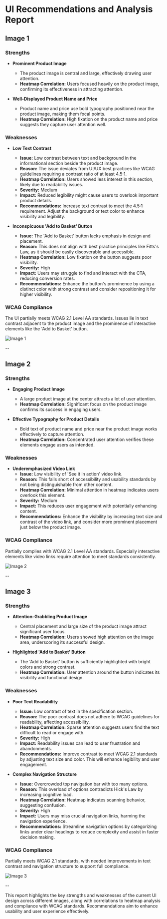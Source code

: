 # UI Recommendations and Analysis Report

## Image 1

### Strengths
- **Prominent Product Image**
  - The product image is central and large, effectively drawing user attention.
  - **Heatmap Correlation:** Users focused heavily on the product image, confirming its effectiveness in attracting attention.
  
- **Well-Displayed Product Name and Price**
  - Product name and price use bold typography positioned near the product image, making them focal points.
  - **Heatmap Correlation:** High fixation on the product name and price suggests they capture user attention well.

### Weaknesses
- **Low Text Contrast**
  - **Issue:** Low contrast between text and background in the informational section beside the product image.
  - **Reason:** The issue deviates from UI/UX best practices like WCAG guidelines requiring a contrast ratio of at least 4.5:1.
  - **Heatmap Correlation:** Users showed less interest in this section, likely due to readability issues.
  - **Severity:** Medium
  - **Impact:** Reduced legibility might cause users to overlook important product details.
  - **Recommendations:** Increase text contrast to meet the 4.5:1 requirement. Adjust the background or text color to enhance visibility and legibility.

- **Inconspicuous 'Add to Basket' Button**
  - **Issue:** The 'Add to Basket' button lacks emphasis in design and placement.
  - **Reason:** This does not align with best practice principles like Fitts's Law, as it should be easily discoverable and accessible.
  - **Heatmap Correlation:** Low fixation on the button suggests poor visibility.
  - **Severity:** High
  - **Impact:** Users may struggle to find and interact with the CTA, reducing conversion rates.
  - **Recommendations:** Enhance the button's prominence by using a distinct color with strong contrast and consider repositioning it for higher visibility.

### WCAG Compliance
The UI partially meets WCAG 2.1 Level AA standards. Issues lie in text contrast adjacent to the product image and the prominence of interactive elements like the 'Add to Basket' button.

![Image 1](heatmaps/heatmap_20250319210316.png)

--

## Image 2

### Strengths
- **Engaging Product Image**
  - A large product image at the center attracts a lot of user attention.
  - **Heatmap Correlation:** Significant focus on the product image confirms its success in engaging users.
  
- **Effective Typography for Product Details**
  - Bold text of product name and price near the product image works effectively to capture attention.
  - **Heatmap Correlation:** Concentrated user attention verifies these elements engage users as intended.

### Weaknesses
- **Underemphasized Video Link**
  - **Issue:** Low visibility of 'See it in action' video link.
  - **Reason:** This falls short of accessibility and usability standards by not being distinguishable from other content.
  - **Heatmap Correlation:** Minimal attention in heatmap indicates users overlook this element.
  - **Severity:** Medium
  - **Impact:** This reduces user engagement with potentially enhancing content.
  - **Recommendations:** Enhance the visibility by increasing text size and contrast of the video link, and consider more prominent placement just below the product image.

### WCAG Compliance
Partially complies with WCAG 2.1 Level AA standards. Especially interactive elements like video links require attention to meet standards consistently.

![Image 2](heatmaps/heatmap_20250319210540.png)

--

## Image 3

### Strengths
- **Attention-Grabbling Product Image**
  - Central placement and large size of the product image attract significant user focus.
  - **Heatmap Correlation:** Users showed high attention on the image area, underscoring its successful design.
  
- **Highlighted 'Add to Basket' Button**
  - The 'Add to Basket' button is sufficiently highlighted with bright colors and strong contrast.
  - **Heatmap Correlation:** User attention around the button indicates its visibility and functional design.

### Weaknesses
- **Poor Text Readability**
  - **Issue:** Low contrast of text in the specification section.
  - **Reason:** The poor contrast does not adhere to WCAG guidelines for readability, affecting accessibility.
  - **Heatmap Correlation:** Sparse attention suggests users find the text difficult to read or engage with.
  - **Severity:** High
  - **Impact:** Readability issues can lead to user frustration and abandonments.
  - **Recommendations:** Improve contrast to meet WCAG 2.1 standards by adjusting text size and color. This will enhance legibility and user engagement.

- **Complex Navigation Structure**
  - **Issue:** Overcrowded top navigation bar with too many options.
  - **Reason:** This overload of options contradicts Hick's Law by increasing cognitive load.
  - **Heatmap Correlation:** Heatmap indicates scanning behavior, suggesting confusion.
  - **Severity:** High
  - **Impact:** Users may miss crucial navigation links, harming the navigation experience.
  - **Recommendations:** Streamline navigation options by categorizing links under clear headings to reduce complexity and assist in faster decision making.

### WCAG Compliance
Partially meets WCAG 2.1 standards, with needed improvements in text contrast and navigation structure to support full compliance.

![Image 3](heatmaps/heatmap_20250319210747.png)

--

This report highlights the key strengths and weaknesses of the current UI design across different images, along with correlations to heatmap analysis and compliance with WCAG standards. Recommendations aim to enhance usability and user experience effectively.

